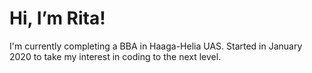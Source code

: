 <h1>Hi, I’m Rita!</h1>

I'm currently completing a BBA in Haaga-Helia UAS. Started in January 2020 to take my interest in coding to the next level.

<!---
ritamiklan/ritamiklan is a ✨ special ✨ repository because its `README.md` (this file) appears on your GitHub profile.
You can click the Preview link to take a look at your changes.
--->
